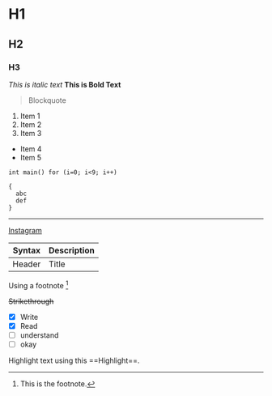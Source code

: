 # H1
## H2
### H3

*This is italic text*
**This is Bold Text**

> Blockquote

1. Item 1
2. Item 2
3. Item 3

- Item 4
- Item 5

`int main() for (i=0; i<9; i++)`

```
{
  abc
  def
}
```
  
---

[Instagram](https://www.instagram.com)

| Syntax | Description |
| ------ | ----------- |
| Header | Title |

Using a footnote [^1]

[^1]: This is the footnote.

~~Strikethrough~~

- [X] Write
- [x] Read
- [ ] understand
- [ ] okay

Highlight text using this ==Highlight==.

